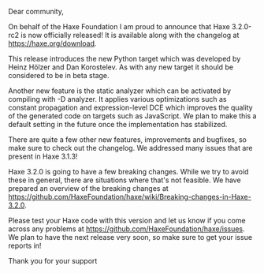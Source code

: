 Dear community,

On behalf of the Haxe Foundation I am proud to announce that Haxe 3.2.0-rc2 is now officially released! It is available along with the changelog at <https://haxe.org/download>.

This release introduces the new Python target which was developed by Heinz Hölzer and Dan Korostelev. As with any new target it should be considered to be in beta stage.

Another new feature is the static analyzer which can be activated by compiling with -D analyzer. It applies various optimizations such as constant propagation and expression-level DCE which improves the quality of the generated code on targets such as JavaScript. We plan to make this a default setting in the future once the implementation has stabilized.

There are quite a few other new features, improvements and bugfixes, so make sure to check out the changelog. We addressed many issues that are present in Haxe 3.1.3!

Haxe 3.2.0 is going to have a few breaking changes. While we try to avoid these in general, there are situations where that's not feasible. We have prepared an overview of the breaking changes at <https://github.com/HaxeFoundation/haxe/wiki/Breaking-changes-in-Haxe-3.2.0>.

Please test your Haxe code with this version and let us know if you come across any problems at <https://github.com/HaxeFoundation/haxe/issues>. We plan to have the next release very soon, so make sure to get your issue reports in!

Thank you for your support
